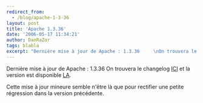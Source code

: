 ```yaml
---
redirect_from:
  - /blog/apache-1-3-36
layout: post
title: 'Apache 1.3.36'
date: '2006-05-17 11:34:21'
author: DanRaZor
tags: blabla
excerpt: "Dernière mise à jour de Apache : 1.3.36     \nOn trouvera le changelog [ICI](http://www.apache.org/dist/httpd/CHANGES_1.3) et la version est disponible [LA](http://httpd.apache.org/download.cgi).  \n  \nCette mise à jour mineure semble n'être là que pour rectifier une petite régression dans la version précédente."
---
```


Dernière mise à jour de Apache : 1.3.36
On trouvera le changelog [ICI](http://www.apache.org/dist/httpd/CHANGES_1.3) et la version est disponible [LA](http://httpd.apache.org/download.cgi).

Cette mise à jour mineure semble n'être là que pour rectifier une petite régression dans la version précédente.
